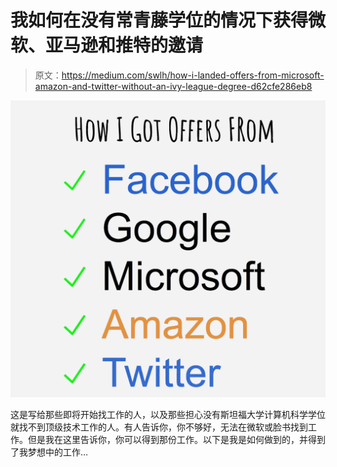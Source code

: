 # 我如何在没有常青藤学位的情况下获得微软、亚马逊和推特的邀请

> 原文：<https://medium.com/swlh/how-i-landed-offers-from-microsoft-amazon-and-twitter-without-an-ivy-league-degree-d62cfe286eb8>

![](img/076125fdab63afad8fbad9aecbf0dd76.png)

这是写给那些即将开始找工作的人，以及那些担心没有斯坦福大学计算机科学学位就找不到顶级技术工作的人。有人告诉你，你不够好，无法在微软或脸书找到工作。但是我在这里告诉你，你可以得到那份工作。以下是我是如何做到的，并得到了我梦想中的工作…
